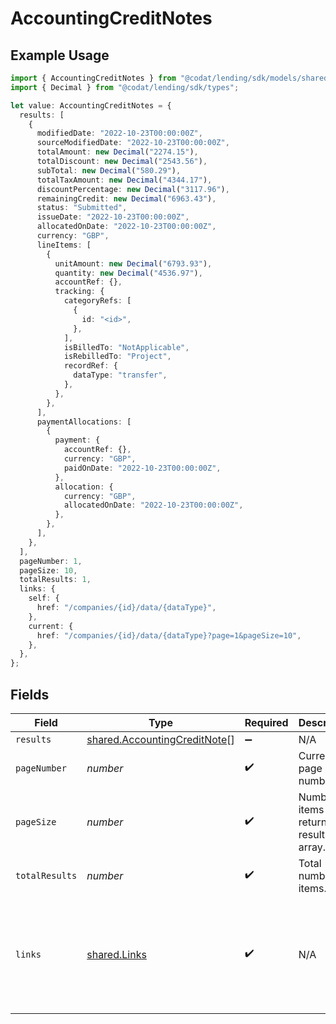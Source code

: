 # AccountingCreditNotes

## Example Usage

```typescript
import { AccountingCreditNotes } from "@codat/lending/sdk/models/shared";
import { Decimal } from "@codat/lending/sdk/types";

let value: AccountingCreditNotes = {
  results: [
    {
      modifiedDate: "2022-10-23T00:00:00Z",
      sourceModifiedDate: "2022-10-23T00:00:00Z",
      totalAmount: new Decimal("2274.15"),
      totalDiscount: new Decimal("2543.56"),
      subTotal: new Decimal("580.29"),
      totalTaxAmount: new Decimal("4344.17"),
      discountPercentage: new Decimal("3117.96"),
      remainingCredit: new Decimal("6963.43"),
      status: "Submitted",
      issueDate: "2022-10-23T00:00:00Z",
      allocatedOnDate: "2022-10-23T00:00:00Z",
      currency: "GBP",
      lineItems: [
        {
          unitAmount: new Decimal("6793.93"),
          quantity: new Decimal("4536.97"),
          accountRef: {},
          tracking: {
            categoryRefs: [
              {
                id: "<id>",
              },
            ],
            isBilledTo: "NotApplicable",
            isRebilledTo: "Project",
            recordRef: {
              dataType: "transfer",
            },
          },
        },
      ],
      paymentAllocations: [
        {
          payment: {
            accountRef: {},
            currency: "GBP",
            paidOnDate: "2022-10-23T00:00:00Z",
          },
          allocation: {
            currency: "GBP",
            allocatedOnDate: "2022-10-23T00:00:00Z",
          },
        },
      ],
    },
  ],
  pageNumber: 1,
  pageSize: 10,
  totalResults: 1,
  links: {
    self: {
      href: "/companies/{id}/data/{dataType}",
    },
    current: {
      href: "/companies/{id}/data/{dataType}?page=1&pageSize=10",
    },
  },
};
```

## Fields

| Field                                                                                             | Type                                                                                              | Required                                                                                          | Description                                                                                       | Example                                                                                           |
| ------------------------------------------------------------------------------------------------- | ------------------------------------------------------------------------------------------------- | ------------------------------------------------------------------------------------------------- | ------------------------------------------------------------------------------------------------- | ------------------------------------------------------------------------------------------------- |
| `results`                                                                                         | [shared.AccountingCreditNote](../../../sdk/models/shared/accountingcreditnote.md)[]               | :heavy_minus_sign:                                                                                | N/A                                                                                               |                                                                                                   |
| `pageNumber`                                                                                      | *number*                                                                                          | :heavy_check_mark:                                                                                | Current page number.                                                                              |                                                                                                   |
| `pageSize`                                                                                        | *number*                                                                                          | :heavy_check_mark:                                                                                | Number of items to return in results array.                                                       |                                                                                                   |
| `totalResults`                                                                                    | *number*                                                                                          | :heavy_check_mark:                                                                                | Total number of items.                                                                            |                                                                                                   |
| `links`                                                                                           | [shared.Links](../../../sdk/models/shared/links.md)                                               | :heavy_check_mark:                                                                                | N/A                                                                                               | {<br/>"self": {<br/>"href": "/companies"<br/>},<br/>"current": {<br/>"href": "/companies?page=1\u0026pageSize=10"<br/>}<br/>} |